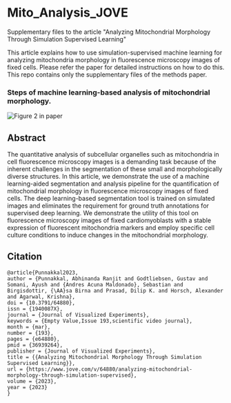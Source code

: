 # Mito_Analysis_JOVE
Supplementary files to the article "Analyzing Mitochondrial Morphology Through Simulation Supervised Learning"

This article explains how to use simulation-supervised machine learning for analyzing mitochondria morphology in fluorescence microscopy images of fixed cells. Please refer the paper for detailed instructions on how to do this. This repo contains only the supplementary files of the methods paper. 


### Steps of machine learning-based analysis of mitochondrial morphology.
![Figure 2 in paper](https://www.jove.com/files/ftp_upload/64880/64880fig02.jpg)


## Abstract
The quantitative analysis of subcellular organelles such as mitochondria in cell fluorescence microscopy images is a demanding task because of the inherent challenges in the segmentation of these small and morphologically diverse structures. In this article, we demonstrate the use of a machine learning-aided segmentation and analysis pipeline for the quantification of mitochondrial morphology in fluorescence microscopy images of fixed cells. The deep learning-based segmentation tool is trained on simulated images and eliminates the requirement for ground truth annotations for supervised deep learning. We demonstrate the utility of this tool on fluorescence microscopy images of fixed cardiomyoblasts with a stable expression of fluorescent mitochondria markers and employ specific cell culture conditions to induce changes in the mitochondrial morphology.

## Citation
```
@article{Punnakkal2023,
author = {Punnakkal, Abhinanda Ranjit and Godtliebsen, Gustav and Somani, Ayush and {Andres Acuna Maldonado}, Sebastian and Birgisdottir, {\AA}sa Birna and Prasad, Dilip K. and Horsch, Alexander and Agarwal, Krishna},
doi = {10.3791/64880},
issn = {1940087X},
journal = {Journal of Visualized Experiments},
keywords = {Empty Value,Issue 193,scientific video journal},
month = {mar},
number = {193},
pages = {e64880},
pmid = {36939264},
publisher = {Journal of Visualized Experiments},
title = {{Analyzing Mitochondrial Morphology Through Simulation Supervised Learning}},
url = {https://www.jove.com/v/64880/analyzing-mitochondrial-morphology-through-simulation-supervised},
volume = {2023},
year = {2023}
}
```


